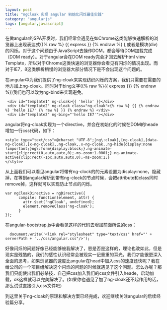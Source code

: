 ```yaml
---
layout: post
title: "ngCloak 实现 angular 初始化闪烁最佳实践"
category: "angularjs"
tags: [angular,javascript] 
---
```

在做angular的SPA开发时，我们经常会遇见在如Chrome这类能够快速解析的浏览器上出现表达式({% raw %} {{ express }} {% endraw %} ),或者是模块(div)的闪烁。对于这个问题由于JavaScript去操作DOM，都会等待DOM加载完成（DOM ready）。对于angular会在DOM ready完会才回去解析html view Template，所以对于Chrome这类快速的浏览器你会看见有闪烁的情况出现。而对于IE7，8这类解析稍慢的浏览器大部分情况下是不会出现这个问题的。

在angular中为我们提供了ng-cloak来实现纺织闪烁的方案，我们只需要在需要的地方加上ng-cloak。同时对于bing文字({% raw %}{{ express }}} {% endraw %})我们也可以改为ng-bind来实现避免。

	 <div id="template1" ng-cloak>{{ 'hello' }}</div>
     <div id="template2" ng-cloak class="ng-cloak">{% raw %} {{ {% endraw %} 'hello IE7' {% raw %} }} {% endraw %} </div>
     <div id="template2" ng-bing="'hello IE7'"></div>

angular将ng-cloak实现为一个directive，并会在初始化的时候在DOM的heade增加一行css代码，如下：

	<style type="text/css">@charset "UTF-8";[ng\:cloak],[ng-cloak],[data-ng-cloak],[x-ng-cloak],.ng-cloak,.x-ng-cloak,.ng-hide{display:none !important;}ng\:form{display:block;}.ng-animate-start{clip:rect(0,auto,auto,0);-ms-zoom:1.0001;}.ng-animate-active{clip:rect(-1px,auto,auto,0);-ms-zoom:1;}
	</style>
	
从上面我们可以看见angular将带有ng-clock的的元素设置为display:none，隐藏掉，在等到angular解析到带有ng-clock的节点时候，会把attribute和class同时remove掉，这样就可以实现防止节点的闪烁。

	var ngCloakDirective = ngDirective({
          compile: function(element, attr) {
            attr.$set('ngCloak', undefined);
            element.removeClass('ng-cloak');
          }
    });
    
在angular-bootstrap.js中会看见这样的代码去增加前面所说的css：

	  document.write('<link rel="stylesheet" type="text/css" href="' + serverPath + '../css/angular.css"/>');
	  
好像闪烁的问题好像已经能够被我解决了，恩是否是这样的，理论也改如此，但是现实是残酷的，我们的感性认识经常会被现实一记重重的耳光，我们才能很更深入全面的思考，如果浏览器的速度比angular在head中加入css的速度还快呢？我在给公司的一个项目组解决这个闪烁的问题的时候就遇见了这个问题。怎么办呢？那我们只能使出我们必杀技，自己把css加入我们的css文件引入heade，启动加载，ok这样就可以完美解决了。(如果你也遇见了加了ng-cloak还不起作用的话，那么试试直接引入css文件吧)

到这里关于ng-cloak的原理和解决方案已经完成，欢迎继续关注angular的后续经验篇分享。


